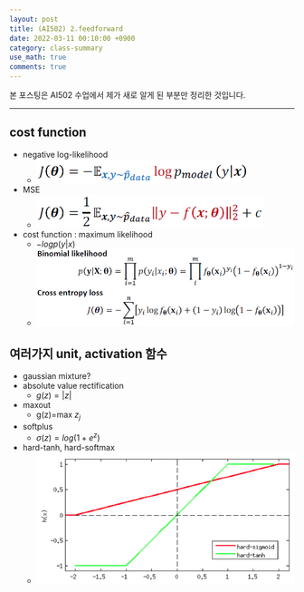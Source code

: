 ```yaml
---
layout: post
title: (AI502) 2.feedforward
date: 2022-03-11 00:10:00 +0900
category: class-summary
use_math: true
comments: true
---
```


본 포스팅은 AI502 수업에서 제가 새로 알게 된 부분만 정리한 것입니다.

---

## cost function

- negative log-likelihood
  - ![alt text](/public/img/220311/cost_function.png)
- MSE
  - ![alt text](/public/img/220311/cost_function2.png)
- cost function : maximum likelihood
  - $-logp(y|x)$
  - ![alt text](/public/img/220311/cost_function3.png)

## 여러가지 unit, activation 함수

- gaussian mixture?
- absolute value rectification
  - $g(z)=|z|$
- maxout
  - g(z)=max $z_j$
- softplus
  - $\sigma(z)=log(1+e^z)$
- hard-tanh, hard-softmax
  - ![alt text](/public/img/220311/hard-tanh-sigmoid.png)